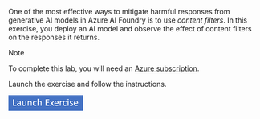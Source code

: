 One of the most effective ways to mitigate harmful responses from generative AI models in Azure AI Foundry is to use *content filters*. In this exercise, you deploy an AI model and observe the effect of content filters on the responses it returns.

> [!NOTE]
> To complete this lab, you will need an [Azure subscription](https://azure.microsoft.com/free?azure-portal=true).

Launch the exercise and follow the instructions.

[![Button to launch exercise.](..\media\launch-exercise.png)](https://go.microsoft.com/fwlink/?linkid=2273316)

